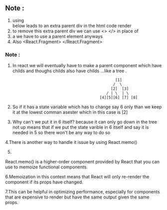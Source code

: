    
 ## Note : 
  1. using <div> </div> below leads to an extra parent div in the html code render 
  2. to remove this extra parent div we can use <> </> in place of <div> </div> 
  3. a we have to use a parent element anyways 
  4. Also <React.Fragment> </React.Fragment> 
  



### Note : 
1. In react we will eventually have to make a parent component which have childs and thoughs childs also have childs ...like a tree . 
                           
                                                     [1]
                                                    /  \   
                                                   [2]  [3]
                                                 / | \  | \
                                              [4][5][6] [7] [8]

2. So if it has a state variable which has to change say 6 only than we keep it at the lowest comman  asester which in this case is [2] 

3. Why can't we put it in 6 itself? because it can only go down in the tree not up means that if we put the state varible in 6 itself and say it is needed in 5 so there won't be any way to do so 

4.There is another way to handle it issue by using React.memo()

5.
React.memo() is a higher-order component provided by React that you can use to memoize functional components.

6.Memoization in this context means that React will only re-render the component if its props have changed. 

7.This can be helpful in optimizing performance, especially for components that are expensive to render but have the same output given the same props.